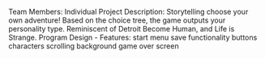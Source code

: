 Team Members: Individual 
Project Description: Storytelling choose your own adventure! Based on the choice tree, the game outputs your personality type. Reminiscent of Detroit Become Human, and Life is Strange. 
Program Design - Features:
start menu
save functionality 
buttons 
characters 
scrolling background
game over screen 
